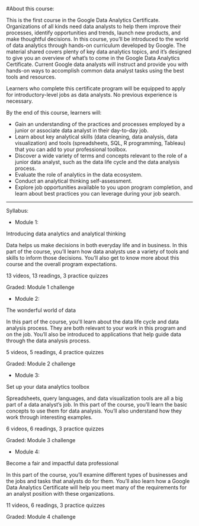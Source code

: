 #About this course:
 
This is the first course in the Google Data Analytics Certificate. Organizations of all kinds need data analysts to help them improve their processes, identify opportunities and trends, launch new products, and make thoughtful decisions. In this course, you’ll be introduced to the world of data analytics through hands-on curriculum developed by Google. The material shared covers plenty of key data analytics topics, and it’s designed to give you an overview of what’s to come in the Google Data Analytics Certificate. Current Google data analysts will instruct and provide you with hands-on ways to accomplish common data analyst tasks using the best tools and resources.

Learners who complete this certificate program will be equipped to apply for introductory-level jobs as data analysts. No previous experience is necessary.

By the end of this course, learners will:
- Gain an understanding of the practices and processes employed by a junior or associate data analyst in their day-to-day job. 
- Learn about key analytical skills (data cleaning, data analysis, data visualization) and tools (spreadsheets, SQL, R programming, Tableau) that you can add to your professional toolbox. 
- Discover a wide variety of terms and concepts relevant to the role of a junior data analyst, such as the data life cycle and the data analysis process. 
- Evaluate the role of analytics in the data ecosystem. 
- Conduct an analytical thinking self-assessment. 
- Explore job opportunities available to you upon program completion, and learn about best practices you can leverage during your job search.

----- 

Syllabus:

- Module 1: 

Introducing data analytics and analytical thinking

Data helps us make decisions in both everyday life and in business. In this part of the course, you’ll learn how data analysts use a variety of tools and skills to inform those decisions. You’ll also get to know more about this course and the overall program expectations.

13 videos, 13 readings, 3 practice quizzes

Graded: Module 1 challenge


- Module 2:


The wonderful world of data

In this part of the course, you'll learn about the data life cycle and data analysis process. They are both relevant to your work in this program and on the job. You’ll also be introduced to applications that help guide data through the data analysis process.

5 videos, 5 readings, 4 practice quizzes

Graded: Module 2 challenge


- Module 3:

Set up your data analytics toolbox

Spreadsheets, query languages, and data visualization tools are all a big part of a data analyst’s job. In this part of the course, you’ll learn the basic concepts to use them for data analysis. You’ll also understand how they work through interesting examples.

6 videos, 6 readings, 3 practice quizzes

Graded: Module 3 challenge


- Module 4:

Become a fair and impactful data professional

In this part of the course, you’ll examine different types of businesses and the jobs and tasks that analysts do for them. You’ll also learn how a Google Data Analytics Certificate will help you meet many of the requirements for an analyst position with these organizations.

11 videos, 6 readings, 3 practice quizzes

Graded: Module 4 challenge
